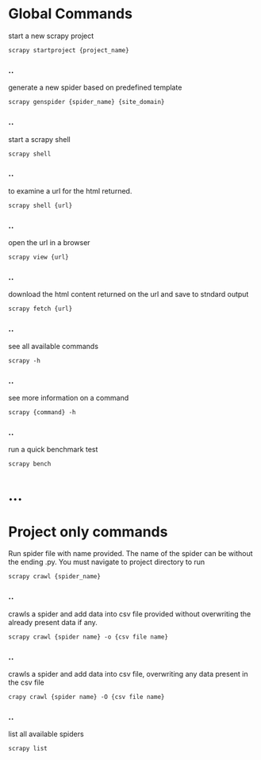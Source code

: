 # Global Commands
start a new scrapy project
```console 
scrapy startproject {project_name}
```
### ..
generate a new spider based on predefined template
```console
scrapy genspider {spider_name} {site_domain}
```
### ..
start a scrapy shell
```console 
scrapy shell
```
### ..
to examine a url for the html returned.
```console
scrapy shell {url}
```
### ..
open the url in a browser
```console
scrapy view {url}
```
### ..
download the html content returned on the url and save to stndard output
```console
scrapy fetch {url}
```
### ..
see all available commands
```console
scrapy -h
```
### ..
see more information on a command
```console
scrapy {command} -h
```
### ..
run a quick benchmark test
```console
scrapy bench
```
# ...
# Project only commands

Run spider file with name provided. The name of the spider can be without the ending .py. You must navigate to project directory to run
```console
scrapy crawl {spider_name}
```
### ..
crawls a spider and add data into csv file provided without overwriting the already present data if any.
```console
scrapy crawl {spider name} -o {csv file name}
```
### ..
crawls a spider and add data into csv file, overwriting any data present in the csv file
```console 
crapy crawl {spider name} -O {csv file name}
```
### ..
list all available spiders
```console
scrapy list
```

